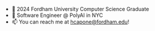 - 🐏 2024 Fordham University Computer Science Graduate
- 🗽 Software Engineer @ PolyAI in NYC
- 📫 You can reach me at hcapone@fordham.edu!

<!---
hannahCapone/hannahCapone is a ✨ special ✨ repository because its `README.md` (this file) appears on your GitHub profile.
You can click the Preview link to take a look at your changes.
--->
